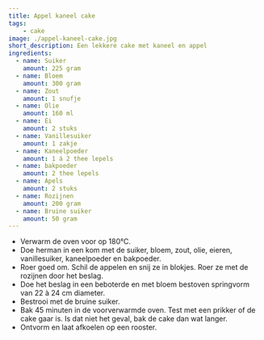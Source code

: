 ```yaml
---
title: Appel kaneel cake
tags:
    - cake
image: ./appel-kaneel-cake.jpg
short_description: Een lekkere cake met kaneel en appel
ingredients:
  - name: Suiker
    amount: 225 gram
  - name: Bloem
    amount: 300 gram
  - name: Zout
    amount: 1 snufje
  - name: Olie
    amount: 160 ml
  - name: Ei
    amount: 2 stuks
  - name: Vanillesuiker
    amount: 1 zakje
  - name: Kaneelpoeder
    amount: 1 á 2 thee lepels
  - name: bakpoeder
    amount: 2 thee lepels
  - name: Apels
    amount: 2 stuks
  - name: Rozijnen
    amount: 200 gram
  - name: Bruine suiker
    amount: 50 gram
---
```


- Verwarm de oven voor op 180°C.
- Doe herman in een kom met de suiker, bloem, zout, olie, eieren, vanillesuiker, kaneelpoeder en bakpoeder.
- Roer goed om. Schil de appelen en snij ze in blokjes. Roer ze met de rozijnen door het beslag.
- Doe het beslag in een beboterde en met bloem bestoven springvorm van 22 à 24 cm diameter.
- Bestrooi met de bruine suiker.
- Bak 45 minuten in de voorverwarmde oven. Test met een prikker of de cake gaar is. Is dat niet het geval, bak de cake dan wat langer.
- Ontvorm en laat afkoelen op een rooster.